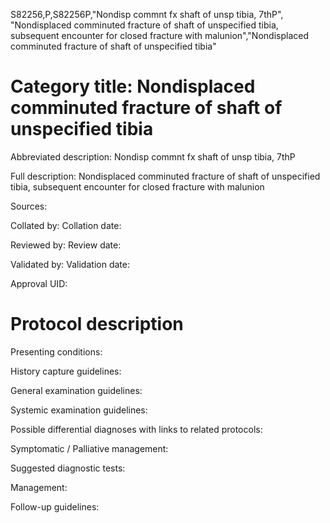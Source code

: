 S82256,P,S82256P,"Nondisp commnt fx shaft of unsp tibia, 7thP", "Nondisplaced comminuted fracture of shaft of unspecified tibia, subsequent encounter for closed fracture with malunion","Nondisplaced comminuted fracture of shaft of unspecified tibia"
# Category title: Nondisplaced comminuted fracture of shaft of unspecified tibia

Abbreviated description: Nondisp commnt fx shaft of unsp tibia, 7thP

Full description: Nondisplaced comminuted fracture of shaft of unspecified tibia, subsequent encounter for closed fracture with malunion

Sources:

Collated by:
Collation date:

Reviewed by:
Review date:

Validated by:
Validation date:

Approval UID:

# Protocol description

Presenting conditions:

History capture guidelines:

General examination guidelines:

Systemic examination guidelines:

Possible differential diagnoses with links to related protocols:

Symptomatic / Palliative management:

Suggested diagnostic tests:

Management:

Follow-up guidelines:
